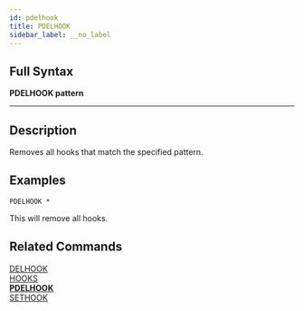 ```yaml
---
id: pdelhook
title: PDELHOOK
sidebar_label: __no_label
---
```


## Full Syntax

**PDELHOOK  pattern**

---

## Description

Removes all hooks that match the specified pattern.

## Examples

```tile38-cli
PDELHOOK *
```

This will remove all hooks.

## Related Commands

[DELHOOK](../commands/delhook.md)<br>
[HOOKS](../commands/hooks.md)<br>
**[PDELHOOK](../commands/pdelhook.md)**<br>
[SETHOOK](../commands/sethook.md)<br>